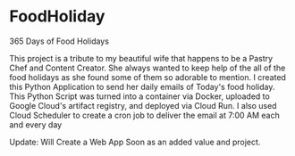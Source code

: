 # FoodHoliday
365 Days of Food Holidays

This project is a tribute to my beautiful wife that happens to be a Pastry Chef and Content Creator. She always wanted to keep help of the all of the food holidays as she found some of them so adorable to mention. I created this Python Application to send her daily emails of Today's food holiday. This Python Script was turned into a container via Docker, uploaded to Google Cloud's artifact registry, and deployed via Cloud Run. I also used Cloud Scheduler to create a cron job to deliver the email at 7:00 AM each and every day


Update: Will Create a Web App Soon as an added value and project.
